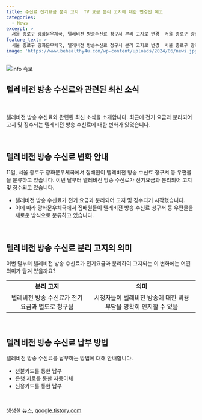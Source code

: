```yaml
---
title: 수신료 전기요금 분리 고지  TV 요금 분리 고지에 대한 변경안 예고
categories:
  - News
excerpt: >
  서울 종로구 광화문우체국, 텔레비전 방송수신료 청구서 분리 고지로 변경  서울 종로구 광화문우체국에서 텔레비전 방송수신료가 전기요금과 분리 고지 및 징수되고 있어 이목을 끈다. 집배원이 텔레비전 방송수신료 청구서 및 우편물을 분류하고 있다.
feature_text: >
  서울 종로구 광화문우체국, 텔레비전 방송수신료 청구서 분리 고지로 변경  서울 종로구 광화문우체국에서 텔레비전 방송수신료가 전기요금과 분리 고지 및 징수되고 있어 이목을 끈다. 집배원이 텔레비전 방송수신료 청구서 및 우편물을 분류하고 있다.
image: 'https://www.behealthy4u.com/wp-content/uploads/2024/06/news.jpg'
---
```


<p><img src="https://www.behealthy4u.com/wp-content/uploads/2024/06/news.jpg" alt="info 속보" /></p>

<h2 data-ke-size="size26">텔레비전 방송 수신료와 관련된 최신 소식</h2>

<p data-ke-size="size16">&nbsp;</p>

<p>텔레비전 방송 수신료와 관련된 최신 소식을 소개합니다. 최근에 전기 요금과 분리되어 고지 및 징수되는 텔레비전 방송 수신료에 대한 변화가 있었습니다.</p>

<p data-ke-size="size16">&nbsp;</p>

<h2 data-ke-size="size24">텔레비전 방송 수신료 변화 안내</h2>

<p data-ke-size="size16">11일, 서울 종로구 광화문우체국에서 집배원이 텔레비전 방송 수신료 청구서 등 우편물을 분류하고 있습니다. 이번 달부터 텔레비전 방송 수신료가 전기요금과 분리되어 고지 및 징수되고 있습니다.</p>

<ul>
    <li>텔레비전 방송 수신료가 전기 요금과 분리되어 고지 및 징수되기 시작했습니다.</li>
    <li>이에 따라 광화문우체국에서 집배원들이 텔레비전 방송 수신료 청구서 등 우편물을 새로운 방식으로 분류하고 있습니다.</li>
</ul>

<p data-ke-size="size16">&nbsp;</p>

<h2 data-ke-size="size24">텔레비전 방송 수신료 분리 고지의 의미</h2>

<p data-ke-size="size16">이번 달부터 텔레비전 방송 수신료가 전기요금과 분리하여 고지되는 이 변화에는 어떤 의미가 담겨 있을까요?</p>

<table>
    <tr>
        <td style="text-align: center; height: 17px;"><b>분리 고지</b></td>
        <td style="text-align: center; height: 17px;"><b>의미</b></td>
  </tr>
    <tr>
        <td style="text-align: center; height: 17px;">텔레비전 방송 수신료가 전기요금과 별도로 청구됨</td>
        <td style="text-align: center; height: 17px;">시청자들이 텔레비전 방송에 대한 비용 부담을 명확히 인지할 수 있음</td>
    </tr>
</table>

<p data-ke-size="size16">&nbsp;</p>

<h2 data-ke-size="size24">텔레비전 방송 수신료 납부 방법</h2>

<p data-ke-size="size16">텔레비전 방송 수신료를 납부하는 방법에 대해 안내합니다.</p>

<ul>
    <li>선불카드를 통한 납부</li>
    <li>은행 지로를 통한 자동이체</li>
    <li>신용카드를 통한 납부</li>
</ul>

<p data-ke-size="size16">&nbsp;</p>
생생한 뉴스, <a href="https://qoogle.tistory.com" rel="dofollow">qoogle.tistory.com</a>


